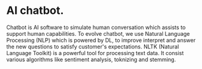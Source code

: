 <h1> AI chatbot.</h1>
<p>Chatbot is AI software to simulate human conversation which assists to support human capabilities.
 To evolve chatbot, we use Natural Language Processing (NLP) which is powered by DL, to improve interpret
 and answer the new questions to satisfy customer's expectations. NLTK (Natural Language Toolkit) is 
 a powerful tool for processing text data. It consist various algorithms like sentiment analysis,
 toknizing and stemming.</p> 
